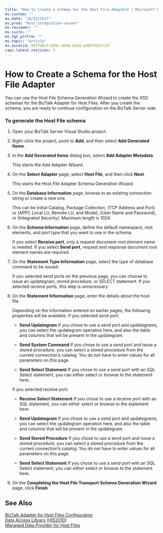 ```yaml
---
title: "How to Create a Schema for the Host File Adapter2 | Microsoft Docs"
ms.custom: ""
ms.date: "10/13/2017"
ms.prod: "host-integration-server"
ms.reviewer: ""
ms.suite: ""
ms.tgt_pltfrm: ""
ms.topic: "article"
ms.assetid: 03f7d0c3-039c-454b-bd10-a569f5d2fc3f
caps.latest.revision: 3
---
```

# How to Create a Schema for the Host File Adapter
You can use the Host File Schema Generation Wizard to create the XSD schemas for the BizTalk Adapter for Host Files. After you create the schema, you are ready to continue configuration on the BizTalk Server side.  
  
### To generate the Host File schema  
  
1.  Open your BizTalk Server Visual Studio project.  
  
2.  Right-click the project, point to **Add**, and then select **Add Generated Items**.  
  
3.  In the **Add Generated Items** dialog box, select **Add Adapter Metadata**.  
  
     This starts the Add Adapter Wizard.  
  
4.  On the **Select Adapter** page, select **Host File**, and then click **Next**.  
  
     This starts the Host File Adapter Schema Generation Wizard.  
  
5.  On the **Database Information** page, browse to an existing connection string or create a new one.  
  
     This can be Initial Catalog, Package Collection, (TCP Address and Port) or (APPC Local LU, Remote LU, and Mode), (User Name and Password), or (Integrated Security). Maximum length is 1024.  
  
6.  On the **Schema Information** page, define the default namespace, root elements, and port type that you want to use in the schema.  
  
     If you select **Receive port**, only a request document root element name is needed. If you select **Send port**, request and response document root element names are required.  
  
7.  On the **Statement Type Information** page, select the type of database command to be issued.  
  
     If you selected send ports on the previous page, you can choose to issue an updategram, stored procedure, or SELECT statement. If you selected receive ports, this step is unnecessary.  
  
8.  On the **Statement Information** page, enter the details about the host file.  
  
     Depending on the information entered on earlier pages, the following properties will be available. If you selected send port:  
  
    -   **Send Updategram** If you chose to use a send port and updategrams, you can select the updategram operation here, and also the table and columns that will be present in the updategram.  
  
    -   **Send System Command** If you chose to use a send port and issue a stored procedure, you can select a stored procedure from the current connection’s catalog. You do not have to enter values for all parameters on this page.  
  
    -   **Send Select Statement** If you chose to use a send port with an SQL Select statement, you can either select or browse to the statement here.  
  
     If you selected receive port:  
  
    -   **Receive Select Statement** If you chose to use a receive port with an SQL statement, you can either select or browse to the statement here.  
  
    -   **Send Updategram** If you chose to use a send port and updategrams, you can select the updategram operation here, and also the table and columns that will be present in the updategram.  
  
    -   **Send Stored Procedure** If you chose to use a send port and issue a stored procedure, you can select a stored procedure from the current connection’s catalog. You do not have to enter values for all parameters on this page.  
  
    -   **Send Select Statement** If you chose to use a send port with an SQL Select statement, you can either select or browse to the statement here.  
  
9. On the **Completing the Host File Transport Schema Generation Wizard** page, click **Finish**.  
  
## See Also  
 [BizTalk Adapter for Host Files Configuration](../core/biztalk-adapter-for-host-files-configuration.md)   
 [Data Access Library &#91;HIS2010&#93;](http://msdn.microsoft.com/en-us/da533736-8ecc-4466-a13d-b635696d94c8)   
 [Managed Data Provider for Host Files](../Topic/Managed%20Data%20Provider%20for%20Host%20Files1.md)